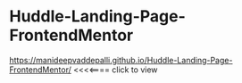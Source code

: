 # Huddle-Landing-Page-FrontendMentor
https://manideepvaddepalli.github.io/Huddle-Landing-Page-FrontendMentor/ <<<<==== click to view
